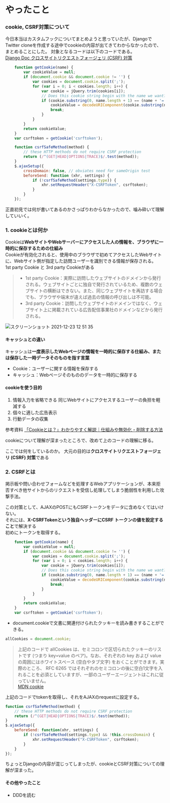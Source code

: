 # やったこと
### cookie, CSRF対策について

今日本当はカスタムフックについてまとめようと思っていたが、DjangoでTwitter cloneを作成する途中でcookieの内容が出てきてわからなかったので、まとめることにした。
対象となるコードは以下のコードである。  
[Django Doc クロスサイトリクエストフォージェリ (CSRF) 対策](https://docs.djangoproject.com/ja/1.11/ref/csrf/)
```js
    function getCookie(name) {
        var cookieValue = null;
        if (document.cookie && document.cookie != '') {
            var cookies = document.cookie.split(';');
            for (var i = 0; i < cookies.length; i++) {
                var cookie = jQuery.trim(cookies[i]);
                // Does this cookie string begin with the name we want?
                if (cookie.substring(0, name.length + 1) == (name + '=')) {
                    cookieValue = decodeURIComponent(cookie.substring(name.length + 1));
                    break;
                }
            }
        }
        return cookieValue;
    }
    var csrftoken = getCookie('csrftoken');

    function csrfSafeMethod(method) {
        // these HTTP methods do not require CSRF protection
        return (/^(GET|HEAD|OPTIONS|TRACE)$/.test(method));
    }
    $.ajaxSetup({
        crossDomain: false, // obviates need for sameOrigin test
        beforeSend: function (xhr, settings) {
            if (!csrfSafeMethod(settings.type)) {
                xhr.setRequestHeader("X-CSRFToken", csrftoken);
            }
        }
    });

```
正直初見では何が書いてあるのかさっぱりわからなかったので、噛み砕いて理解していいく。

### 1. cookieとは何か
Cookieは**WebサイトやWebサーバーにアクセスした人の情報を、ブラウザに一時的に保存するための仕組み**  
Cookieが有効化されると、使用中のブラウザで初めてアクセスしたWebサイトに、Webサイト側が指定した訪問ユーザーを識別できる情報が保存される。  
1st party Cookie と 3rd party Cookieがある
> - 1st party Cookie：実際に訪問したウェブサイトのドメインから発行される。ウェブサイトごとに独自で発行されているため、複数のウェブサイトの横断はできない。また、同じウェブサイトを再訪する場合でも、ブラウザや端末が違えば過去の情報の呼び出しは不可能。
> - 3rd party Cookie：訪問したウェブサイトのドメインではなく、ウェブサイト上に掲載されている広告配信事業社のドメインなどから発行される。

![スクリーンショット 2021-12-23 12 51 35](https://user-images.githubusercontent.com/78260526/147185482-8a00aac3-dd58-482f-bb9e-29d95592834a.png)
#### キャッシュとの違い
キャッシュは**一度表示したWebページの情報を一時的に保存する仕組み、または保存した一時データそのものを指す言葉**
- Cookie：ユーザーに関する情報を保存する
- キャッシュ：Webページそのもののデータを一時的に保存する

#### cookieを使う目的
1. 情報入力を省略できる
 同じWebサイトにアクセスするユーザーの負担を軽減する
2. 個々に適した広告表示
3. 行動データの収集

参考資料
[「Cookieとは？」わかりやすく解説｜仕組みや無効化・削除する方法](https://persol-tech-s.co.jp/hatalabo/it_engineer/567.html)

cookieについて理解が深まったところで、改めて上のコードの理解に移る。

ここでは何をしているのか。
大元の目的は**クロスサイトリクエストフォージェリ (CSRF) 対策**である

### 2. CSRFとは
掲示板や問い合わせフォームなどを処理するWebアプリケーションが、本来拒否すべき他サイトからのリクエストを受信し処理してしまう脆弱性を利用した攻撃手法。

この対策として、AJAXのPOSTにもCSRFトークンをデータに含めなくてはいけない。  
それには、**X-CSRFTokenという独自ヘッダーにCSRF トークンの値を設定すること**で解決する  
初めにトークンを取得する。
```js
    function getCookie(name) {
        var cookieValue = null;
        if (document.cookie && document.cookie != '') {
            var cookies = document.cookie.split(';');
            for (var i = 0; i < cookies.length; i++) {
                var cookie = jQuery.trim(cookies[i]);
                // Does this cookie string begin with the name we want?
                if (cookie.substring(0, name.length + 1) == (name + '=')) {
                    cookieValue = decodeURIComponent(cookie.substring(name.length + 1));
                    break;
                }
            }
        }
        return cookieValue;
    }
    var csrftoken = getCookie('csrftoken');
```
- document.cookieで文書に関連付けられたクッキーを読み書きすることができる。
```js
allCookies = document.cookie;
```
> 上記のコードで allCookies は、セミコロンで区切られたクッキーのリストです (つまり key=value のペア)。なお、それぞれの key および value の周囲にはホワイトスペース (空白やタブ文字) をおくことができます。実際のところ、 RFC 6265 ではそれぞれのセミコロンの後に空白1文字を入れることを必須としていますが、一部のユーザーエージェントはこれに従っていません。  
[MDN cookie](https://developer.mozilla.org/ja/docs/Web/API/Document/cookie)  

上記のコードでtokenを取得し、それをAJAXのrequestに設定する。
```js
function csrfSafeMethod(method) {
    // these HTTP methods do not require CSRF protection
    return (/^(GET|HEAD|OPTIONS|TRACE)$/.test(method));
}
$.ajaxSetup({
    beforeSend: function(xhr, settings) {
        if (!csrfSafeMethod(settings.type) && !this.crossDomain) {
            xhr.setRequestHeader("X-CSRFToken", csrftoken);
        }
    }
});
```

ちょっとDjangoの内容が混じってしまったが、cookieとCSRF対策についての理解が深まった。

#### その他やったこと
- DDDを読む
